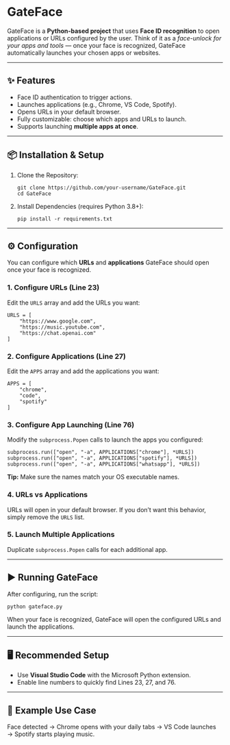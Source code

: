 # GateFace 

<div>
  <p>GateFace is a <strong>Python-based project</strong> that uses <strong>Face ID recognition</strong> to open applications or URLs configured by the user. Think of it as a <em>face-unlock for your apps and tools</em> — once your face is recognized, GateFace automatically launches your chosen apps or websites.</p>
</div>

---

<div>
  <h2>✨ Features</h2>
  <ul>
    <li>Face ID authentication to trigger actions.</li>
    <li>Launches applications (e.g., Chrome, VS Code, Spotify).</li>
    <li>Opens URLs in your default browser.</li>
    <li>Fully customizable: choose which apps and URLs to launch.</li>
    <li>Supports launching <strong>multiple apps at once</strong>.</li>
  </ul>
</div>

---

<div>
  <h2>📦 Installation & Setup</h2>
  <ol>
    <li>
      <p>Clone the Repository:</p>
      <pre><code>git clone https://github.com/your-username/GateFace.git
cd GateFace</code></pre>
    </li>
    <li>
      <p>Install Dependencies (requires Python 3.8+):</p>
      <pre><code>pip install -r requirements.txt</code></pre>
    </li>
  </ol>
</div>

---

<div>
  <h2>⚙️ Configuration</h2>
  <p>You can configure which <strong>URLs</strong> and <strong>applications</strong> GateFace should open once your face is recognized.</p>

  <h3>1. Configure URLs (Line 23)</h3>
  <p>Edit the <code>URLS</code> array and add the URLs you want:</p>
  <pre><code>URLS = [
    "https://www.google.com",
    "https://music.youtube.com",
    "https://chat.openai.com"
]</code></pre>

  <h3>2. Configure Applications (Line 27)</h3>
  <p>Edit the <code>APPS</code> array and add the applications you want:</p>
  <pre><code>APPS = [
    "chrome",
    "code",
    "spotify"
]</code></pre>

  <h3>3. Configure App Launching (Line 76)</h3>
  <p>Modify the <code>subprocess.Popen</code> calls to launch the apps you configured:</p>
  <pre><code>subprocess.run(["open", "-a", APPLICATIONS["chrome"], *URLS])
subprocess.run(["open", "-a", APPLICATIONS["spotify"], *URLS])
subprocess.run(["open", "-a", APPLICATIONS["whatsapp"], *URLS])</code></pre>

  <p><strong>Tip:</strong> Make sure the names match your OS executable names.</p>

  <h3>4. URLs vs Applications</h3>
  <p>URLs will open in your default browser. If you don’t want this behavior, simply remove the <code>URLS</code> list.</p>

  <h3>5. Launch Multiple Applications</h3>
  <p>Duplicate <code>subprocess.Popen</code> calls for each additional app.</p>
</div>

---

<div>
  <h2>▶️ Running GateFace</h2>
  <p>After configuring, run the script:</p>
  <pre><code>python gateface.py</code></pre>
  <p>When your face is recognized, GateFace will open the configured URLs and launch the applications.</p>
</div>

---

<div>
  <h2>🖥️ Recommended Setup</h2>
  <ul>
    <li>Use <strong>Visual Studio Code</strong> with the Microsoft Python extension.</li>
    <li>Enable line numbers to quickly find Lines 23, 27, and 76.</li>
  </ul>
</div>

---

<div>
  <h2>🚀 Example Use Case</h2>
  <p>Face detected → Chrome opens with your daily tabs → VS Code launches → Spotify starts playing music.</p>
</div>
